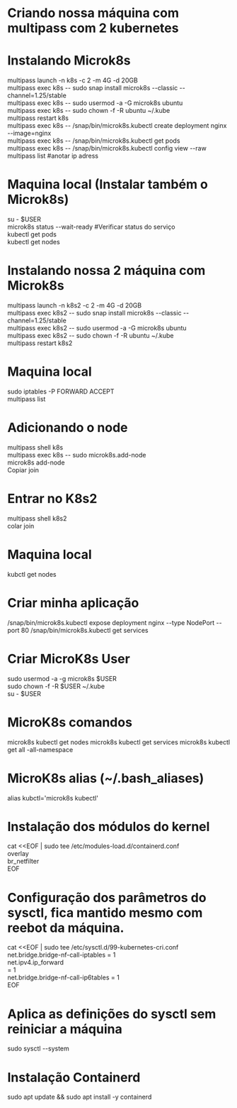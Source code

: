 # Criando nossa máquina com multipass com 2 kubernetes


# Instalando Microk8s

multipass launch -n k8s -c 2 -m 4G -d 20GB <br>
multipass exec k8s -- sudo snap install microk8s --classic --channel=1.25/stable <br>
multipass exec k8s -- sudo usermod -a -G microk8s ubuntu <br>
multipass exec k8s -- sudo chown -f -R ubuntu ~/.kube <br>
multipass restart k8s <br>
multipass exec k8s -- /snap/bin/microk8s.kubectl create deployment nginx --image=nginx <br>
multipass exec k8s -- /snap/bin/microk8s.kubectl get pods <br>
multipass exec k8s -- /snap/bin/microk8s.kubectl config view --raw <br>
multipass list #anotar ip adress

# Maquina local (Instalar também o Microk8s)
su - $USER<br>
microk8s status --wait-ready #Verificar status do serviço<br>
kubectl get pods<br>
kubectl get nodes

# Instalando nossa 2 máquina com Microk8s
multipass launch -n k8s2 -c 2 -m 4G -d 20GB<br>
multipass exec k8s2 -- sudo snap install microk8s --classic --channel=1.25/stable<br>
multipass exec k8s2 -- sudo usermod -a -G microk8s ubuntu <br>
multipass exec k8s2 -- sudo chown -f -R ubuntu ~/.kube<br>
multipass restart k8s2

# Maquina local
sudo iptables -P FORWARD ACCEPT <br>
multipass list

# Adicionando o node
multipass shell k8s <br>
multipass exec k8s -- sudo microk8s.add-node <br> 
microk8s add-node <br>
Copiar join

# Entrar no K8s2
multipass shell k8s2 <br>
colar join

# Maquina local
kubctl get nodes

# Criar minha aplicação
/snap/bin/microk8s.kubectl expose deployment nginx --type NodePort --port 80
/snap/bin/microk8s.kubectl get services
# Criar MicroK8s User
sudo usermod -a -g microk8s $USER <br>
sudo chown -f -R $USER ~/.kube <br>
su - $USER

# MicroK8s comandos
microk8s kubectl get nodes
microk8s kubectl get services
microk8s kubectl get all -all-namespace

# MicroK8s alias (~/.bash_aliases)
alias kubctl='microk8s kubectl'


# Instalação dos módulos do kernel
cat <<EOF | sudo tee /etc/modules-load.d/containerd.conf
<br>
overlay <br>
br_netfilter <br>
EOF

# Configuração dos parâmetros do sysctl, fica mantido mesmo com reebot da máquina.
cat <<EOF | sudo tee /etc/sysctl.d/99-kubernetes-cri.conf 
<br>
net.bridge.bridge-nf-call-iptables = 1 <br>
net.ipv4.ip_forward <br>
= 1 <br>
net.bridge.bridge-nf-call-ip6tables = 1 <br>
EOF

# Aplica as definições do sysctl sem reiniciar a máquina
sudo sysctl --system

# Instalação Containerd
sudo apt update && sudo apt install -y containerd